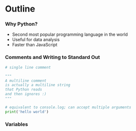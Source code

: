 # Outline

### Why Python?
* Second most popular programming language in the world
* Useful for data analysis
* Faster than JavaScript

### Comments and Writing to Standard Out

```py
# single line comment

"""
A multiline comment
is actually a multiline string
that Python reads
and then ignores :)
"""
```

```py
# equivalent to console.log; can accept multiple arguments
print('hello world')
```

### Variables

```py

```
